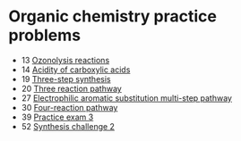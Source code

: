 # Organic chemistry practice problems

- 13 [Ozonolysis reactions](ozonolysis-reactions)
- 14 [Acidity of carboxylic acids](acidity-of-carboxylic-acid)
- 19 [Three-step synthesis](three-step-synthesis)
- 20 [Three reaction pathway](three-reaction-pathway)
- 27 [Electrophilic aromatic substitution multi-step pathway](electrophilic-aromatic-substitution)
- 30 [Four-reaction pathway](practice-problem-four-reaction-pathway)
- 39 [Practice exam 3](exam-3)
- 52 [Synthesis challenge 2](synthesis-challenge-2)